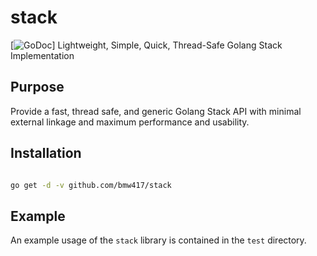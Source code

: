 # stack
[![GoDoc](https://pkg.go.dev/github.com/bmw417/stack)]
Lightweight, Simple, Quick, Thread-Safe Golang Stack Implementation


## Purpose

Provide a fast, thread safe, and generic Golang Stack API with minimal external linkage
and maximum performance and usability.


## Installation

``` bash

go get -d -v github.com/bmw417/stack

```

## Example

An example usage of the `stack` library is contained in the `test` directory.
